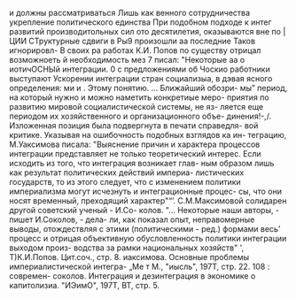 и должны рассматриваться Лишь как
венного сотрудничества
укрепление политического единства
При подобном подходе к интег
развитий производитольных сил ото
десятилетия, оказываются вне по |
ЦИИ СТруктурные сдвиги в
Ры9 произошли аа последние
Таков игнорировл-
В своих ра
работах К.И. Попов по существу отрицал возможноеть
й необходимость мез 7
писал: "Некоторые аа о иотичОСНЫй интеграции. 0
с предложениями об Чоскио работники выступают
Ускорении интеграции стран социализыа, в
дэвая ясного определения: ми
и . Этому понятию. ... Ближайший обозри-
мы” период, на который нужно и можно наметить конкретиые меро-
приятия по развитию мировой социалистической системы, не яз-
ляется еще периодом их хозяйственного и организационного объе-
динения!-,/.
Изложенная позиция была подвергнута в печати справедля-
вой критике. Указывая на ошибочность подобных взглядов ка ин-
теграцию, М.Уаксимова писала: "Выяснение причин и характера
процессов интеграции представляет не только теоретический
интерес. Если исходить из того, что интеграция возникает глав-
ным образом лишь как результат политических действий империа-
листических государств, то из этого следует, что с изменением
политики империализма могут исчезнуть и интеграционные процес-
сы, что они носят временный, преходящий характер"“’.
С.М.Максимовой солидарен другой советский ученый - И.Со-
колов. "... Некоторые наши авторы, - пишет И.Соколов, - дела-
ли, как показал опыт, неправомерные выводы, отождествляя с
этими (политическими - ред.) формами весь’ процесс и отрицая
объективную обусловленность политики интеграции выходом произ-
водства за рамки национальных хозяйств" ',
Т)К.И.Попов. Цит.соч., стр. 8.
иаксимова. Основные проблемы империалистической интегра-
„Ме
т М., "иысль", 197Т, стр. 22.
108 : современ-
соколов. Интеграция и дезинтеграция в экономике
о капитолизиа. "ИЭимО", 197Т, ВТ, стр. 5.
